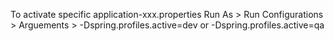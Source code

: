 
To activate specific application-xxx.properties
Run As > Run Configurations > Arguements > -Dspring.profiles.active=dev or -Dspring.profiles.active=qa
